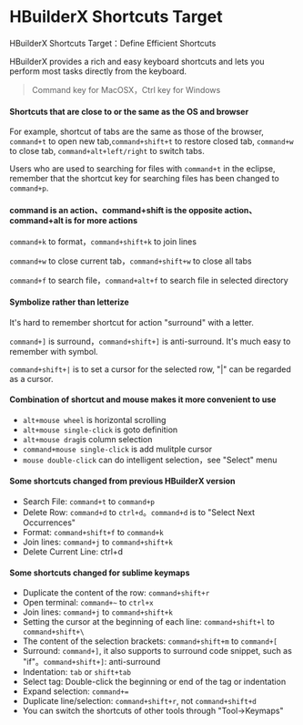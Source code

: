 # HBuilderX Shortcuts Target

HBuilderX Shortcuts Target：Define Efficient Shortcuts

HBuilderX provides a rich and easy keyboard shortcuts and lets you perform most tasks directly from the keyboard.

> Command key for MacOSX，Ctrl key for Windows

#### Shortcuts that are close to or the same as the OS and browser

For example, shortcut of tabs are the same as those of the browser, `command+t` to open new tab,`command+shift+t` to restore closed tab,  `command+w` to close tab, `command+alt+left/right` to switch tabs.

Users who are used to searching for files with `command+t` in the eclipse, remember that the shortcut key for searching files has been changed to `command+p`.

#### command is an action、command+shift is the opposite action、command+alt is for more actions

`command+k` to format，`command+shift+k` to join lines

`command+w` to close current tab，`command+shift+w` to close all tabs

`command+f` to search file，`command+alt+f` to search file in selected directory

#### Symbolize rather than letterize

It's hard to remember shortcut for action "surround" with a letter.

`command+]` is surround，`command+shift+]` is anti-surround. It's much easy to remember with symbol.

`command+shift+|` is to set a cursor for the selected row, "|" can be regarded as a cursor.

#### Combination of shortcut and mouse makes it more convenient to use

- `alt+mouse wheel` is horizontal scrolling
- `alt+mouse single-click` is goto definition
- `alt+mouse drag`is column selection
- `command+mouse single-click` is add mulitple cursor
- `mouse double-click` can do intelligent selection，see "Select" menu

#### Some shortcuts changed from previous HBuilderX version

- Search File: `command+t` to `command+p`
- Delete Row: `command+d` to `ctrl+d`。`command+d` is to "Select Next Occurrences"
- Format: `command+shift+f` to `command+k`
- Join lines: `command+j` to `command+shift+k`
- Delete Current Line: ctrl+d

#### Some shortcuts changed for sublime keymaps

- Duplicate the content of the row: `command+shift+r`
- Open terminal: `command+~` to `ctrl+x`
- Join lines: `command+j` to `command+shift+k`
- Setting the cursor at the beginning of each line: `command+shift+l` to `command+shift+\`
- The content of the selection brackets: `command+shift+m` to `command+[`
- Surround: `command+]`, it also supports to surround code snippet, such as "if"。`command+shift+]`: anti-surround
- Indentation: `tab` or `shift+tab`
- Select tag: Double-click the beginning or end of the tag or indentation
- Expand selection: `command+=`
- Duplicate line/selection: `command+shift+r`, not `command+shift+d`
- You can switch the shortcuts of other tools through "Tool->Keymaps"
